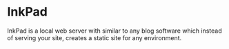 InkPad
======

InkPad is a local web server with similar to any blog software which instead of serving your site, creates a static site for any environment.
